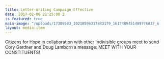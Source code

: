 ```yaml
---
title: Letter-Writing Campaign Effective
date: 2017-02-06 21:25:00 Z
is featured: true
main-image: "/uploads/17309503_10210596317843179_1617489451489776837_n.jpg"
layout: media-item
---
```


Citizens for Hope in collaboration with other Indivisible groups meet to send Cory Gardner and Doug Lamborn a message: MEET WITH YOUR CONSTITUENTS!